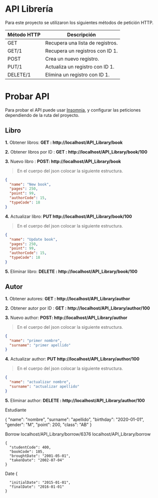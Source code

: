 # API Librería

Para este proyecto se utilizaron los siguientes métodos de petición HTTP.

| Método HTTP | Descripción                      |
| ----------- | -------------------------------- |
| GET         | Recupera una lista de registros. |
| GET/1       | Recupera un registros con ID 1.  |
| POST        | Crea un nuevo registro.          |
| PUT/1       | Actualiza un registro con ID 1.  |
| DELETE/1    | Elimina un registro con ID 1.    |

# Probar API

Para probar el API puede usar [Insomnia](https://insomnia.rest/download/), y configurar las peticiones dependiendo de la ruta del proyecto.

## Libro

**1.** Obtener libros: **GET : http://localhost/API_Library/book**

**2.** Obtener libros por ID : **GET : http://localhost/API_Library/book/100**

**3.** Nuevo libro : **POST: http://localhost/API_Library/book**

> En el cuerpo del json colocar la siguiente estructura.

```json
{
  "name": "New book",
  "pages": 250,
  "point": 99,
  "authorCode": 15,
  "typeCode": 18
}
```

**4.** Actualizar libro: **PUT http://localhost/API_Library/book/100**

> En el cuerpo del json colocar la siguiente estructura.

```json
{
  "name": "Update book",
  "pages": 250,
  "point": 99,
  "authorCode": 15,
  "typeCode": 18
}
```

**5.** Eliminar libro: **DELETE : http://localhost/API_Library/book/100**

## Autor

**1.** Obtener autores: **GET : http://localhost/API_Library/author**

**2.** Obtener autor por ID : **GET : http://localhost/API_Library/author/100**

**3.** Nuevo author: **POST: http://localhost/API_Library/author**

> En el cuerpo del json colocar la siguiente estructura.

```json
{
  "name": "primer nombre",
  "surname": "primer apellido"
}
```

**4.** Actualizar author: **PUT http://localhost/API_Library/author/100**

> En el cuerpo del json colocar la siguiente estructura.

```json
{
  "name": "actualizar nombre",
  "surname": "actualizar apellido"
}
```

**5.** Eliminar author: **DELETE : http://localhost/API_Library/author/100**

Estudiante

{
"name": "nombre",
"surname": "apellido",
"birthday": "2020-01-01",
"gender": "M",
"point": 200,
"class": "AB"
}


Borrow
localhost/API_Library/borrow/6376
localhost/API_Library/borrow





    {
      "studentCode": 400,
      "bookCode": 105,
      "broughtDate": "2001-05-01",
      "takenDate": "2002-07-04"
    }


Date
    {


      "initialDate": "2015-01-01",
      "finalDate": "2016-01-01"
    }

